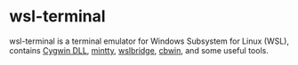 # wsl-terminal

wsl-terminal is a terminal emulator for Windows Subsystem for Linux (WSL), contains [Cygwin DLL](https://www.cygwin.com/), [mintty](http://mintty.github.io/), [wslbridge](https://github.com/rprichard/wslbridge), [cbwin](https://github.com/xilun/cbwin), and some useful tools.

